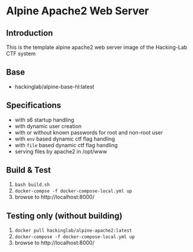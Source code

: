 # Alpine Apache2 Web Server
## Introduction
This is the template alpine apache2 web server image of the Hacking-Lab CTF system

## Base
* hackinglab/alpine-base-hl:latest

## Specifications
* with s6 startup handling
* with dynamic user creation
* with or without known passwords for root and non-root user
* with `env` based dynamic ctf flag handling
* with `file` based dynamic ctf flag handling
* serving files by apache2 in /opt/www

## Build & Test
1. `bash build.sh`
2. `docker-compse -f docker-compose-local.yml up`
3. browse to http://localhost:8000/

## Testing only (without building)
1. `docker pull hackinglab/alpine-apache2:latest`
2. `docker-compose -f docker-compose-local.yml up`
3. browse to http://localhost:8000/



